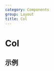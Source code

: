 ```yaml
---
category: Components
group: Layout
title: Col
---
```


# Col

## 示例

<code src="./demos/demo1.jsx"></code>
